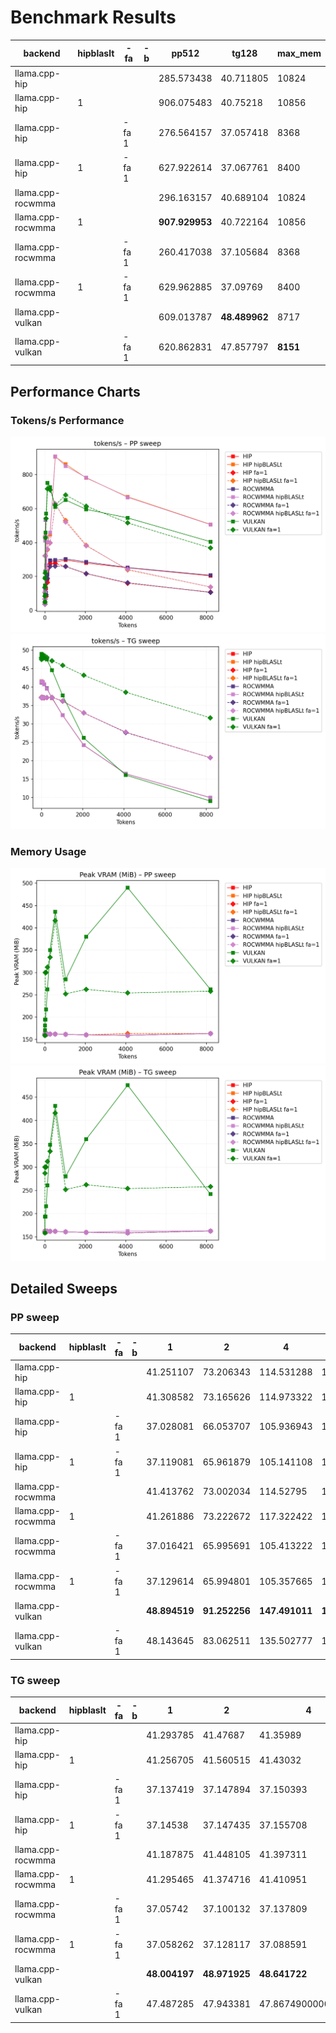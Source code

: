 # Benchmark Results
| backend           | hipblaslt   | -fa   | -b   | pp512          | tg128         | max_mem   |
|-------------------|-------------|-------|------|----------------|---------------|-----------|
| llama.cpp-hip     |             |       |      | 285.573438     | 40.711805     | 10824     |
| llama.cpp-hip     | 1           |       |      | 906.075483     | 40.75218      | 10856     |
| llama.cpp-hip     |             | -fa 1 |      | 276.564157     | 37.057418     | 8368      |
| llama.cpp-hip     | 1           | -fa 1 |      | 627.922614     | 37.067761     | 8400      |
| llama.cpp-rocwmma |             |       |      | 296.163157     | 40.689104     | 10824     |
| llama.cpp-rocwmma | 1           |       |      | **907.929953** | 40.722164     | 10856     |
| llama.cpp-rocwmma |             | -fa 1 |      | 260.417038     | 37.105684     | 8368      |
| llama.cpp-rocwmma | 1           | -fa 1 |      | 629.962885     | 37.09769      | 8400      |
| llama.cpp-vulkan  |             |       |      | 609.013787     | **48.489962** | 8717      |
| llama.cpp-vulkan  |             | -fa 1 |      | 620.862831     | 47.857797     | **8151**  |
## Performance Charts

### Tokens/s Performance
![PP Tokens/s](pp_tokens_per_sec.png)
![TG Tokens/s](tg_tokens_per_sec.png)

### Memory Usage
![PP VRAM](pp_vram_peak_mib.png)
![TG VRAM](tg_vram_peak_mib.png)

## Detailed Sweeps

### PP sweep
| backend           | hipblaslt   | -fa   | -b   | 1             | 2             | 4              | 8              | 16             | 32             | 64             | 128            | 256            | 512            | 1024           | 2048           | 4096           | 8192           |
|-------------------|-------------|-------|------|---------------|---------------|----------------|----------------|----------------|----------------|----------------|----------------|----------------|----------------|----------------|----------------|----------------|----------------|
| llama.cpp-hip     |             |       |      | 41.251107     | 73.206343     | 114.531288     | 144.957511     | **412.136045** | 538.819165     | 129.616797     | 185.146441     | 290.224961     | 285.573438     | 297.017932     | 278.771744     | 251.215683     | 203.669738     |
| llama.cpp-hip     | 1           |       |      | 41.308582     | 73.165626     | 114.973322     | 142.907045     | 411.172934     | 538.594846     | 263.850283     | 400.357558     | 448.905768     | 906.075483     | **862.394905** | 781.178028     | **669.758539** | **507.446404** |
| llama.cpp-hip     |             | -fa 1 |      | 37.028081     | 66.053707     | 105.936943     | 133.931298     | 321.572196     | 436.936004     | 81.418303      | 164.754912     | 274.810115     | 276.564157     | 258.458227     | 216.724939     | 160.086881     | 106.880911     |
| llama.cpp-hip     | 1           | -fa 1 |      | 37.119081     | 65.961879     | 105.141108     | 133.564043     | 321.561174     | 437.373829     | 240.69395      | 357.578195     | 398.399965     | 627.922614     | 529.803576     | 383.321439     | 238.833383     | 137.297921     |
| llama.cpp-rocwmma |             |       |      | 41.413762     | 73.002034     | 114.52795      | 142.399139     | 411.179738     | 535.45856      | 101.907604     | 210.669153     | 294.808846     | 296.163157     | 303.816561     | 285.684048     | 252.438065     | 206.455826     |
| llama.cpp-rocwmma | 1           |       |      | 41.261886     | 73.222672     | 117.322422     | 141.767438     | 410.86023      | **539.129655** | 265.28018      | 403.43981      | 457.192278     | **907.929953** | 851.113108     | **783.128378** | 666.984486     | 505.833665     |
| llama.cpp-rocwmma |             | -fa 1 |      | 37.016421     | 65.995691     | 105.413222     | 131.898989     | 320.944651     | 436.510593     | 91.737923      | 188.442634     | 258.65112      | 260.417038     | 258.475995     | 216.541764     | 162.7261       | 105.568083     |
| llama.cpp-rocwmma | 1           | -fa 1 |      | 37.129614     | 65.994801     | 105.357665     | 134.371057     | 320.873346     | 435.592979     | 239.375627     | 361.631175     | 397.592547     | 629.962885     | 521.471847     | 380.196468     | 241.821881     | 137.728089     |
| llama.cpp-vulkan  |             |       |      | **48.894519** | **91.252256** | **147.491011** | **191.264689** | 226.419172     | 457.382837     | **569.582265** | **752.362072** | **727.145797** | 609.013787     | 650.969042     | 595.700248     | 545.524501     | 404.855574     |
| llama.cpp-vulkan  |             | -fa 1 |      | 48.143645     | 83.062511     | 135.502777     | 189.964454     | 219.103631     | 427.571719     | 541.405708     | 716.858891     | 710.521328     | 620.862831     | 680.413025     | 614.410929     | 516.14283      | 367.664749     |
### TG sweep
| backend           | hipblaslt   | -fa   | -b   | 1             | 2             | 4                  | 8             | 16            | 32            | 64            | 128           | 256           | 512           | 1024          | 2048          | 4096         | 8192              |
|-------------------|-------------|-------|------|---------------|---------------|--------------------|---------------|---------------|---------------|---------------|---------------|---------------|---------------|---------------|---------------|--------------|-------------------|
| llama.cpp-hip     |             |       |      | 41.293785     | 41.47687      | 41.35989           | 41.359983     | 41.331746     | 41.39267      | 41.319276     | 40.711805     | 39.599006     | 36.985997     | 32.34998      | 24.184656     | 16.420855    | 9.965761          |
| llama.cpp-hip     | 1           |       |      | 41.256705     | 41.560515     | 41.43032           | 41.322954     | 41.399618     | 41.367869     | 41.297073     | 40.75218      | 39.576957     | 36.980707     | 32.307537     | 24.175658     | 16.416068    | 9.961335          |
| llama.cpp-hip     |             | -fa 1 |      | 37.137419     | 37.147894     | 37.150393          | 37.158524     | 37.12545      | 37.14491      | 37.155157     | 37.057418     | 37.124071     | 37.181067     | 36.170857     | 32.965046     | 27.673984    | 20.804218         |
| llama.cpp-hip     | 1           | -fa 1 |      | 37.14538      | 37.147435     | 37.155708          | 37.104543     | 37.167632     | 37.081507     | 37.102476     | 37.067761     | 37.100864     | 37.177387     | 36.238191     | 32.971972     | 27.671223    | 20.80014          |
| llama.cpp-rocwmma |             |       |      | 41.187875     | 41.448105     | 41.397311          | 41.44903      | 41.359198     | 41.390591     | 41.306844     | 40.689104     | 39.665717     | 37.01911      | 32.314226     | 24.197958     | 16.416207    | 9.957840000000001 |
| llama.cpp-rocwmma | 1           |       |      | 41.295465     | 41.374716     | 41.410951          | 41.49779      | 41.327379     | 41.378289     | 41.283127     | 40.722164     | 39.522253     | 37.111429     | 32.327362     | 24.213979     | 16.426502    | 9.961648          |
| llama.cpp-rocwmma |             | -fa 1 |      | 37.05742      | 37.100132     | 37.137809          | 37.069138     | 37.10426      | 37.128206     | 37.105828     | 37.105684     | 37.092466     | 37.164831     | 36.161177     | 32.953783     | 27.642802    | 20.781466         |
| llama.cpp-rocwmma | 1           | -fa 1 |      | 37.058262     | 37.128117     | 37.088591          | 37.034464     | 37.14077      | 37.093638     | 37.129905     | 37.09769      | 37.130261     | 37.149226     | 36.230854     | 32.959745     | 27.736673    | 20.797194         |
| llama.cpp-vulkan  |             |       |      | **48.004197** | **48.971925** | **48.641722**      | **48.801626** | **48.751762** | **48.766622** | **48.702331** | **48.489962** | 47.44767      | 44.551498     | 37.666133     | 26.174919     | 16.066385    | 9.034019          |
| llama.cpp-vulkan  |             | -fa 1 |      | 47.487285     | 47.943381     | 47.867490000000004 | 47.914445     | 47.928694     | 47.746277     | 47.765171     | 47.857797     | **48.005556** | **47.102426** | **45.861403** | **43.187236** | **38.56656** | **31.629303**     |